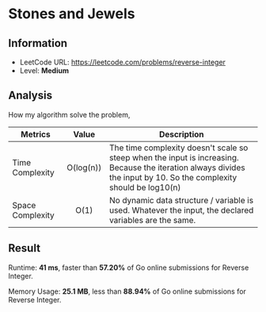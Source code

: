 # Stones and Jewels

## Information

- LeetCode URL: https://leetcode.com/problems/reverse-integer
- Level: **Medium**

## Analysis

How my algorithm solve the problem,

| Metrics | Value | Description |
| --- |:---:|----|
| Time Complexity | O(log(n)) | The time complexity doesn't scale so steep when the input is increasing. Because the iteration always divides the input by 10. So the complexity should be log10(n) |
| Space Complexity | O(1) | No dynamic data structure / variable is used. Whatever the input, the declared variables are the same. |

## Result

Runtime: **41 ms**, faster than **57.20%** of Go online submissions for Reverse Integer.

Memory Usage: **25.1 MB**, less than **88.94%** of Go online submissions for Reverse Integer.